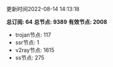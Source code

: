 更新时间2022-08-14 14:13:18

**总订阅: 64**
**总节点: 9389**
**有效节点: 2008**
- trojan节点: 117
- ssr节点: 1
- v2ray节点: 1615
- ss节点: 275
